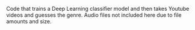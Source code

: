Code that trains a Deep Learning classifier model and then takes Youtube videos and guesses the genre. Audio files not included here due to file amounts and size.
